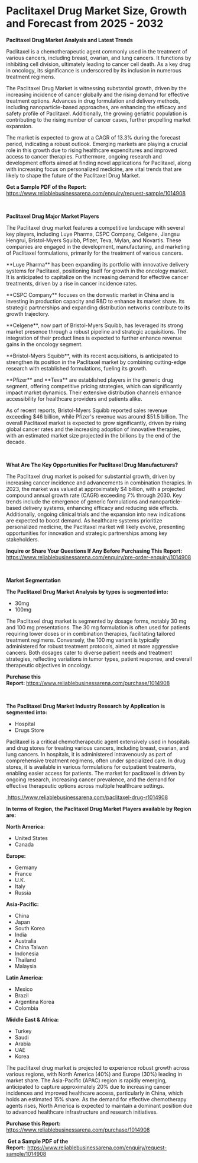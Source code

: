 <p><h1>Paclitaxel Drug Market Size, Growth and Forecast from 2025 - 2032</h1></p><p><strong>Paclitaxel Drug Market Analysis and Latest Trends</strong></p>
<p><p>Paclitaxel is a chemotherapeutic agent commonly used in the treatment of various cancers, including breast, ovarian, and lung cancers. It functions by inhibiting cell division, ultimately leading to cancer cell death. As a key drug in oncology, its significance is underscored by its inclusion in numerous treatment regimens.</p><p>The Paclitaxel Drug Market is witnessing substantial growth, driven by the increasing incidence of cancer globally and the rising demand for effective treatment options. Advances in drug formulation and delivery methods, including nanoparticle-based approaches, are enhancing the efficacy and safety profile of Paclitaxel. Additionally, the growing geriatric population is contributing to the rising number of cancer cases, further propelling market expansion.</p><p>The market is expected to grow at a CAGR of 13.3% during the forecast period, indicating a robust outlook. Emerging markets are playing a crucial role in this growth due to rising healthcare expenditures and improved access to cancer therapies. Furthermore, ongoing research and development efforts aimed at finding novel applications for Paclitaxel, along with increasing focus on personalized medicine, are vital trends that are likely to shape the future of the Paclitaxel Drug Market.</p></p>
<p><strong>Get a Sample PDF of the Report:&nbsp;</strong> <a href="https://www.reliablebusinessarena.com/enquiry/request-sample/1014908?utm_campaign=3062&utm_medium=2&utm_source=Github&utm_content=ia&utm_term=17042025&utm_id=paclitaxel-drug">https://www.reliablebusinessarena.com/enquiry/request-sample/1014908</a></p>
<p>&nbsp;</p>
<p><strong>Paclitaxel Drug Major Market Players</strong></p>
<p><p>The Paclitaxel drug market features a competitive landscape with several key players, including Luye Pharma, CSPC Company, Celgene, Jiangsu Hengrui, Bristol-Myers Squibb, Pfizer, Teva, Mylan, and Novartis. These companies are engaged in the development, manufacturing, and marketing of Paclitaxel formulations, primarily for the treatment of various cancers.</p><p>**Luye Pharma** has been expanding its portfolio with innovative delivery systems for Paclitaxel, positioning itself for growth in the oncology market. It is anticipated to capitalize on the increasing demand for effective cancer treatments, driven by a rise in cancer incidence rates.</p><p>**CSPC Company** focuses on the domestic market in China and is investing in production capacity and R&D to enhance its market share. Its strategic partnerships and expanding distribution networks contribute to its growth trajectory.</p><p>**Celgene**, now part of Bristol-Myers Squibb, has leveraged its strong market presence through a robust pipeline and strategic acquisitions. The integration of their product lines is expected to further enhance revenue gains in the oncology segment.</p><p>**Bristol-Myers Squibb**, with its recent acquisitions, is anticipated to strengthen its position in the Paclitaxel market by combining cutting-edge research with established formulations, fueling its growth.</p><p>**Pfizer** and **Teva** are established players in the generic drug segment, offering competitive pricing strategies, which can significantly impact market dynamics. Their extensive distribution channels enhance accessibility for healthcare providers and patients alike.</p><p>As of recent reports, Bristol-Myers Squibb reported sales revenue exceeding $46 billion, while Pfizer's revenue was around $51.5 billion. The overall Paclitaxel market is expected to grow significantly, driven by rising global cancer rates and the increasing adoption of innovative therapies, with an estimated market size projected in the billions by the end of the decade.</p></p>
<p>&nbsp;</p>
<p><strong>What Are The Key Opportunities For Paclitaxel Drug Manufacturers?</strong></p>
<p><p>The Paclitaxel drug market is poised for substantial growth, driven by increasing cancer incidence and advancements in combination therapies. In 2023, the market was valued at approximately $4 billion, with a projected compound annual growth rate (CAGR) exceeding 7% through 2030. Key trends include the emergence of generic formulations and nanoparticle-based delivery systems, enhancing efficacy and reducing side effects. Additionally, ongoing clinical trials and the expansion into new indications are expected to boost demand. As healthcare systems prioritize personalized medicine, the Paclitaxel market will likely evolve, presenting opportunities for innovation and strategic partnerships among key stakeholders.</p></p>
<p><strong>Inquire or Share Your Questions If Any Before Purchasing This Report:</strong> <a href="https://www.reliablebusinessarena.com/enquiry/pre-order-enquiry/1014908?utm_campaign=3062&utm_medium=2&utm_source=Github&utm_content=ia&utm_term=17042025&utm_id=paclitaxel-drug">https://www.reliablebusinessarena.com/enquiry/pre-order-enquiry/1014908</a></p>
<p>&nbsp;</p>
<p><strong>Market Segmentation</strong></p>
<p><strong>The Paclitaxel Drug Market Analysis by types is segmented into:</strong></p>
<p><ul><li>30mg</li><li>100mg</li></ul></p>
<p><p>The Paclitaxel drug market is segmented by dosage forms, notably 30 mg and 100 mg presentations. The 30 mg formulation is often used for patients requiring lower doses or in combination therapies, facilitating tailored treatment regimens. Conversely, the 100 mg variant is typically administered for robust treatment protocols, aimed at more aggressive cancers. Both dosages cater to diverse patient needs and treatment strategies, reflecting variations in tumor types, patient response, and overall therapeutic objectives in oncology.</p></p>
<p><strong>Purchase this Report:&nbsp;</strong><a href="https://www.reliablebusinessarena.com/purchase/1014908?utm_campaign=3062&utm_medium=2&utm_source=Github&utm_content=ia&utm_term=17042025&utm_id=paclitaxel-drug">https://www.reliablebusinessarena.com/purchase/1014908</a></p>
<p>&nbsp;</p>
<p><strong>The Paclitaxel Drug Market Industry Research by Application is segmented into:</strong></p>
<p><ul><li>Hospital</li><li>Drugs Store</li></ul></p>
<p><p>Paclitaxel is a critical chemotherapeutic agent extensively used in hospitals and drug stores for treating various cancers, including breast, ovarian, and lung cancers. In hospitals, it is administered intravenously as part of comprehensive treatment regimens, often under specialized care. In drug stores, it is available in various formulations for outpatient treatments, enabling easier access for patients. The market for paclitaxel is driven by ongoing research, increasing cancer prevalence, and the demand for effective therapeutic options across multiple healthcare settings.</p></p>
<p><a href="https://www.reliablebusinessarena.com/paclitaxel-drug-r1014908?utm_campaign=3062&utm_medium=2&utm_source=Github&utm_content=ia&utm_term=17042025&utm_id=paclitaxel-drug">&nbsp;https://www.reliablebusinessarena.com/paclitaxel-drug-r1014908</a></p>
<p><strong>In terms of Region, the Paclitaxel Drug Market Players available by Region are:</strong></p>
<p>
    <p> <strong> North America: </strong>
        <ul>
            <li>United States</li>
            <li>Canada</li>
        </ul>
        </p> 
    <p> <strong> Europe: </strong>
        <ul>
            <li>Germany</li>
            <li>France</li>
            <li>U.K.</li>
            <li>Italy</li>
            <li>Russia</li>
        </ul>
        </p> 
    <p> <strong> Asia-Pacific: </strong>
        <ul>
            <li>China</li>
            <li>Japan</li>
            <li>South Korea</li>
            <li>India</li>
            <li>Australia</li>
            <li>China Taiwan</li>
            <li>Indonesia</li>
            <li>Thailand</li>
            <li>Malaysia</li>
        </ul>
        </p> 
    <p> <strong> Latin America: </strong>
        <ul>
            <li>Mexico</li>
            <li>Brazil</li>
            <li>Argentina Korea</li>
            <li>Colombia</li>
        </ul>
        </p> 
    <p> <strong> Middle East & Africa: </strong>
        <ul>
            <li>Turkey</li>
            <li>Saudi</li>
            <li>Arabia</li>
            <li>UAE</li>
            <li>Korea</li>
        </ul>
    </p>
    </p>
<p><p>The paclitaxel drug market is projected to experience robust growth across various regions, with North America (40%) and Europe (30%) leading in market share. The Asia-Pacific (APAC) region is rapidly emerging, anticipated to capture approximately 20% due to increasing cancer incidences and improved healthcare access, particularly in China, which holds an estimated 15% share. As the demand for effective chemotherapy agents rises, North America is expected to maintain a dominant position due to advanced healthcare infrastructure and research initiatives.</p></p>
<p><strong>Purchase this Report: </strong><a href="https://www.reliablebusinessarena.com/purchase/1014908?utm_campaign=3062&utm_medium=2&utm_source=Github&utm_content=ia&utm_term=17042025&utm_id=paclitaxel-drug">https://www.reliablebusinessarena.com/purchase/1014908</a></p>
<p>&nbsp;<strong>Get a Sample PDF of the Report:&nbsp;&nbsp;</strong><a href="https://www.reliablebusinessarena.com/enquiry/request-sample/1014908?utm_campaign=3062&utm_medium=2&utm_source=Github&utm_content=ia&utm_term=17042025&utm_id=paclitaxel-drug">https://www.reliablebusinessarena.com/enquiry/request-sample/1014908</a></p>
<p><strong></strong></p>
<p><p></p><p></p><p></p></p>